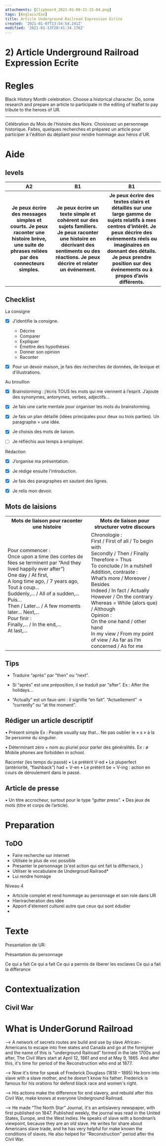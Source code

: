 ```yaml
---
attachments: [Clipboard_2021-01-09-21-15-04.png]
tags: [Anglais/Exo]
title: Article Underground Railroad Expression Ecrite
created: '2021-01-07T13:54:54.241Z'
modified: '2021-01-13T20:41:34.176Z'
---
```


# 2) Article Underground Railroad Expression Ecrite

# Regles

Black History Month celebration. Choose a historical character. Do, some research and prepare an article to participate in the editing of leaflet to pay tribute to the heroes of UR.

---
Célébration du Mois de l'histoire des Noirs. Choisissez un personnage historique. Faites, quelques recherches et préparez un article pour participer à l'édition du dépliant pour rendre hommage aux héros d'UR.
# Aide

## levels 
<table>
  <tr>
    <th scope="col">A2</th>
    <th scope="col">B1</th>
    <th scope="col">B1</th>
  </tr>
  <tr>
    <th>Je peux écrire des messages simples et courts. Je peux raconter une histoire brève, une suite de phrases reliées par des connecteurs simples.</th>
    <th>Je peux écrire un texte simple et cohérent sur des sujets familiers. Je peux raconter une histoire en décrivant des sentiments ou des réactions. Je peux décrire et relater un événement.</th>
    <th>Je peux écrire des textes clairs et détaillés sur une large gamme de sujets relatifs à mes centres d’intérêt. Je peux décrire des événements réels ou imaginaires en donnant des détails. Je peux prendre position sur des événements ou à propos d’avis différents.</th>
  </tr>
</table>

## Checklist
La consigne

- [x] J’identifie la consigne.
  - Décrire
  - Comparer
  - Expliquer
  - Émettre des hypothèses
  - Donner son opinion
  - Raconter

- [x]  Pour un devoir maison, je fais des recherches de données, de lexique et d’illustrations.

Au brouillon

- [x]  Brainstorming : j’écris TOUS les mots qui me viennent à l’esprit. J’ajoute des synonymes, antonymes, verbes, adjectifs…

- [x]  Je fais une carte mentale pour organiser les mots du brainstorming.

- [x] Je fais un plan détaillé (idées principales pour deux ou trois parties). Un paragraphe = une idée.

- [x] Je choisis des mots de liaison.

- [ ] Je réfléchis aux temps à employer.

Rédaction

- [x]  J’organise ma présentation.

- [x]  Je rédige ensuite l’introduction.

- [x] Je fais des paragraphes en sautant des lignes.

- [x] Je relis mon devoir.

## Mots de laisions

<table>
  <tr>
    <th scope="col">Mots de liaison pour raconter une histoire</th>
    <th scope="col">Mots de liaison pour structurer votre discours</th>
  </tr>
  <tr>
    <td>
    Pour commencer : </br>
      Once upon a time (les contes de fées se terminent par “And they lived happily ever after”)</br>
      One day / At first,</br>
      A long time ago, / 7 years ago,</br>
      Tout à coup...</br>
      Suddenly,... / All of a sudden,...</br>
      Puis…</br>
      Then / Later... / A few moments later... Next,...</br>
      Pour finir :</br>
      Finally,... / In the end,...</br>
      At last,...
    </td>
    <td>
    Chronologie :</br>
      First / First of all / To begin with</br>
      Secondly / Then / Finally</br>
      Therefore = Thus</br>
      To conclude / In a nutshell</br>
      Addition, contraste :</br>
      What’s more / Moreover / Besides</br>
      Indeed / In fact / Actually</br>
      However / On the contrary</br>
      Whereas = While (alors que) / Although</br>
      Opinion :</br>
      On the one hand / other hand</br>
      In my view / From my point of view / As far as I’m concerned / As for me</br>
    </td>
  </tr>
</table>

## Tips
 - Traduire “après” par “then” ou “next”.

 - Si “après” est une préposition, il se traduit par “after”. Ex : After the holidays…

 - “Actually” est un faux-ami : il signifie “en fait”.
“Actuellement” → “currently” ou “at the moment”.

## Rédiger un article descriptif
• Présent simple
Ex : People usually say that…
Ne pas oublier le « s » à la 3e personne du singulier.

• Déterminant zéro + nom au pluriel pour parler des généralités.
Ex : ø Mobile phones are forbidden in school.

Raconter (les temps du passé)
• Le prétérit V-ed
• Le pluperfect (antériorité, “flashback”) had + V-en
• Le prétérit be + V-ing : action en cours de déroulement dans le passé.

## Article de presse

• Un titre accrocheur, surtout pour le type “gutter press”.
• Des jeux de mots (titre et corps de l’article).


# Preparation

## ToDO

- Faire recherche sur internet
- Utilisée le plus de voc possible
- Presanter le personnage {s'est action qui ont fait la differnace, }
- Utiliser le vocabulaire de Undergroud Railraod*
- Lui rendre homage

Niveau 4
- Artcicle complet et rend hommage au personnage et son role dans UR
- Hieriracheration des idée
- Apport d'élement culturel autre que ceux qui sont édudier
- 


# Texte 

Presantation de UR:

Présantation du personnage

Ce qui a fait
  Ce qui a fait
  Ce qui a permis de liberer les esclaves
  Ce qui a fait la differance



# Contextualization
  
## Civil War
# What is UnderGorund Railroad
--> A network of secrets routes are build and use by slave African-Americans to escape into free states and Canada and go at the foreigner and the name of this is “underground Railroad” formed in the late 1700s and after, The Civil Wars start at April 12, 1861 and end at May 9, 1865. And after this, it's time for period of the Reconstruction who end at 1877.

--> Now it's time for speak of Frederick Douglass (1818 – 1895) He born into slave with a slave mother, and he doesn't know his father. Frederick is famous for his orations for defend black race and women's right.

--> His actions make the difference for end slavery, and rebuild after this Civil War, make knows at everyone Underground Railroad. 

--> He made “The North Star” Journal, it's an antislavery newspaper, with first published on 1847. Published weekly, the journal was read in the United States, Europe, and the West Indies.
He speaks of slave with a bondman’s viewpoint, because they are an old slave.
He writes for share about Americans slave trade, and he has very helpful for make known the conditions of slaves.
He also helped for “Reconstruction” period after the Civil War.

